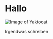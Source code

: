 # Hallo
![Image of Yaktocat](https://octodex.github.com/images/yaktocat.png)




Irgendwas schreiben
